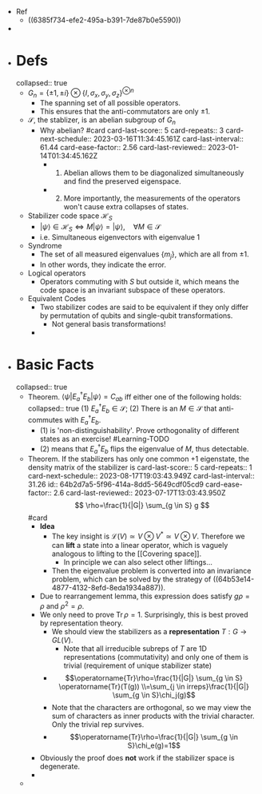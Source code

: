 - Ref
	- ((6385f734-efe2-495a-b391-7de87b0e5590))
-
- # Defs
  collapsed:: true
	- ${G}_n=\{\pm 1, \pm i\} \otimes\left\{I, \sigma_x, \sigma_y, \sigma_z\right\}^{\otimes n}$
		- The spanning set of all possible operators.
		- This ensures that the anti-commutators are only $\pm1$.
	- $\mathcal S$, the stablizer, is an abelian subgroup of $G_n$
		- Why abelian? #card
		  card-last-score:: 5
		  card-repeats:: 3
		  card-next-schedule:: 2023-03-16T11:34:45.161Z
		  card-last-interval:: 61.44
		  card-ease-factor:: 2.56
		  card-last-reviewed:: 2023-01-14T01:34:45.162Z
			- 1. Abelian allows them to be diagonalized simultaneously and find the preserved eigenspace.
			- 2. More importantly, the measurements of the operators won't cause extra collapses of states.
	- Stabilizer code space $\mathcal H_S$
		- $|\psi\rangle \in \mathcal{H}_S \Longleftrightarrow M|\psi\rangle=|\psi\rangle, \quad \forall M \in \mathcal{S}$
		- i.e. Simultaneous eigenvectors with eigenvalue 1
	- Syndrome
		- The set of all measured eigenvalues $\{m_j\}$, which are all from $\pm1$.
		- In other words, they indicate the error.
	- Logical operators
		- Operators commuting with $S$ but outside it, which means the code space is an invariant subspace of these operators.
	- Equivalent Codes
		- Two stabilizer codes are said to be equivalent if they only differ by permutation of qubits and single-qubit transformations.
			- Not general basis transformations!
		-
- # Basic Facts
  collapsed:: true
	- Theorem. $\left\langle\psi\left|E_a^{\dagger} E_b\right| \psi\right\rangle=C_{a b}$ iff either one of the following holds:
	  collapsed:: true
	  (1) $E_a^{\dagger} E_b \in \mathcal{S}$;
	  (2) There is an $M \in \mathcal{S}$ that anti-commutes with $E_a^{\dagger} E_b$.
		- (1) is 'non-distinguishability'. Prove orthogonality of different states as an exercise! #Learning-TODO
		- (2) means that $E_a^{\dagger} E_b$ flips the eigenvalue of $M$, thus detectable.
	- Theorem. If the stabilizers has only one common +1 eigenstate, the density matrix of the stabilizer is
	  card-last-score:: 5
	  card-repeats:: 1
	  card-next-schedule:: 2023-08-17T19:03:43.949Z
	  card-last-interval:: 31.26
	  id:: 64b2d7a5-5f96-414a-8dd5-5649cdf05cd9
	  card-ease-factor:: 2.6
	  card-last-reviewed:: 2023-07-17T13:03:43.950Z
	  $$
	  \rho=\frac{1}{|G|} \sum_{g \in S} g
	  $$ #card
		- **Idea**
			- The key insight is $\mathcal L(V) \simeq V \otimes V^* \simeq V \otimes V$.
			  Therefore we can **lift** a state into a linear operator, which is vaguely analogous to lifting to the [[Covering space]].
				- In principle we can also select other liftings...
			- Then the eigenvalue problem is converted into an invariance problem, which can be solved by the strategy of ((64b53e14-4877-4132-8efd-8eda1934a887)).
		- Due to rearrangement lemma, this expression does satisfy $g\rho=\rho$ and $\rho^2=\rho$.
		- We only need to prove $\operatorname{Tr}\rho=1$.
		  Surprisingly, this is best proved by representation theory.
			- We should view the stabilizers as a **representation** $T: G \to GL(V)$.
				- Note that all irreducible subreps of $T$ are 1D representations (commutativity) and only one of them is trivial (requirement of unique stabilizer state)
			- $$\operatorname{Tr}\rho=\frac{1}{|G|} \sum_{g \in S} \operatorname{Tr}(T(g)) 
			  \\=\sum_{j \in irreps}\frac{1}{|G|} \sum_{g \in S}\chi_j(g)$$
			- Note that the characters are orthogonal, so we may view the sum of characters as inner products with the trivial character. Only the trivial rep survives.
			- $$\operatorname{Tr}\rho=\frac{1}{|G|} \sum_{g \in S}\chi_e(g)=1$$
		- Obviously the proof does **not** work if the stabilizer space is degenerate.
		-
	-
